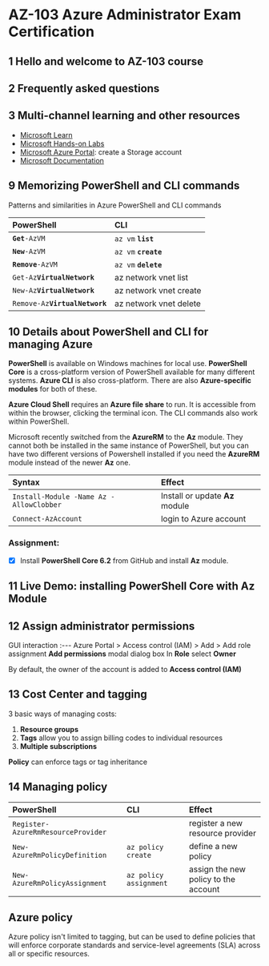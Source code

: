 # AZ-103 Azure Administrator Exam Certification

## 1 Hello and welcome to AZ-103 course

## 2 Frequently asked questions

## 3 Multi-channel learning and other resources
  - [Microsoft Learn](https://docs.microsoft.com/en-us/learn/)
  - [Microsoft Hands-on Labs](https://www.microsoft.com/handsonlabs/)
  - [Microsoft Azure Portal](https://portal.azure.com/#home): create a Storage account
  - [Microsoft Documentation](https://docs.microsoft.com/en-us/azure)

## 9 Memorizing PowerShell and CLI commands
Patterns and similarities in Azure PowerShell and CLI commands

PowerShell                      | CLI
:---                            | :---
__`Get`__`-AzVM`                | `az vm` __`list`__
__`New`__`-AzVM`                | `az vm` __`create`__
__`Remove`__`-AzVM`             | `az vm` __`delete`__
`Get-Az`__`VirtualNetwork`__    | az network vnet list
`New-Az`__`VirtualNetwork`__    | az network vnet create
`Remove-Az`__`VirtualNetwork`__ | az network vnet delete

## 10 Details about PowerShell and CLI for managing Azure

__PowerShell__ is available on Windows machines for local use. __PowerShell Core__ is a cross-platform version of PowerShell available for many different systems. __Azure CLI__ is also cross-platform. There are also __Azure-specific modules__ for both of these.

__Azure Cloud Shell__ requires an __Azure file share__ to run. It is accessible from within the browser, clicking the terminal icon. The CLI commands also work within PowerShell.

Microsoft recently switched from the __AzureRM__ to the __Az__ module. They cannot both be installed in the same instance of PowerShell, but you can have two different versions of Powershell installed if you need the __AzureRM__ module instead of the newer __Az__ one.

Syntax | Effect
:---  | :---
`Install-Module -Name Az -AllowClobber` | Install or update __Az__ module
`Connect-AzAccount` | login to Azure account

### Assignment: 
- [x] Install __PowerShell Core 6.2__ from GitHub and install __Az__ module.

## 11 Live Demo: installing PowerShell Core with Az Module

## 12 Assign administrator permissions

GUI interaction
:---
Azure Portal > Access control (IAM) > Add > Add role assignment
__Add permissions__ modal dialog box
In __Role__ select __Owner__

By default, the owner of the account is added to __Access control (IAM)__

## 13 Cost Center and tagging
3 basic ways of managing costs:
  1. __Resource groups__
  2. __Tags__ allow you to assign billing codes to individual resources
  3. __Multiple subscriptions__

__Policy__ can enforce tags or tag inheritance

## 14 Managing policy 

PowerShell                          | CLI                   | Effect
:---                                | :---                  | :---
`Register-AzureRmResourceProvider`  |                       | register a new resource provider
`New-AzureRmPolicyDefinition`       | `az policy create`    | define a new policy
`New-AzureRmPolicyAssignment`       | `az policy assignment`| assign the new policy to the account

## Azure policy
Azure policy isn't limited to tagging, but can be used to define policies that will enforce corporate standards and service-level agreements (SLA) across all or specific resources.
